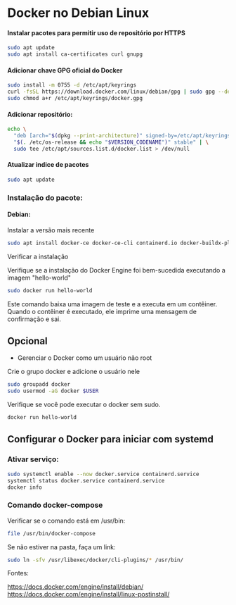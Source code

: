 # Docker no Debian Linux

#### Instalar pacotes para permitir uso de repositório por HTTPS

```bash
sudo apt update
sudo apt install ca-certificates curl gnupg
```
#### Adicionar chave GPG oficial do Docker

```bash
sudo install -m 0755 -d /etc/apt/keyrings
curl -fsSL https://download.docker.com/linux/debian/gpg | sudo gpg --dearmor -o /etc/apt/keyrings/docker.gpg
sudo chmod a+r /etc/apt/keyrings/docker.gpg
```

#### Adicionar repositório:

```bash
echo \
  "deb [arch="$(dpkg --print-architecture)" signed-by=/etc/apt/keyrings/docker.gpg] https://download.docker.com/linux/debian \
  "$(. /etc/os-release && echo "$VERSION_CODENAME")" stable" | \
  sudo tee /etc/apt/sources.list.d/docker.list > /dev/null
```
#### Atualizar indice de pacotes

```bash
sudo apt update
```
### Instalação do pacote:

#### Debian:

Instalar a versão mais recente

```bash
sudo apt install docker-ce docker-ce-cli containerd.io docker-buildx-plugin docker-compose-plugin
```
Verificar a instalação

Verifique se a instalação do Docker Engine foi bem-sucedida executando a imagem "hello-world"

```bash
sudo docker run hello-world
```
Este comando baixa uma imagem de teste e a executa em um contêiner. Quando o contêiner é executado, ele imprime uma mensagem de confirmação e sai.

## Opcional

* Gerenciar o Docker como um usuário não root

Crie o grupo docker e adicione o usuário  nele

```bash
sudo groupadd docker
sudo usermod -aG docker $USER
```
Verifique se você pode executar o docker sem sudo.

```bash
docker run hello-world
```
## Configurar o Docker para iniciar com systemd  

### Ativar serviço:

```bash
sudo systemctl enable --now docker.service containerd.service
systemctl status docker.service containerd.service
docker info
```
### Comando docker-compose

Verificar se o comando está em /usr/bin:

```bash
file /usr/bin/docker-compose
```
Se não estiver na pasta, faça um link:

```bash
sudo ln -sfv /usr/libexec/docker/cli-plugins/* /usr/bin/
```

Fontes:  

https://docs.docker.com/engine/install/debian/
https://docs.docker.com/engine/install/linux-postinstall/